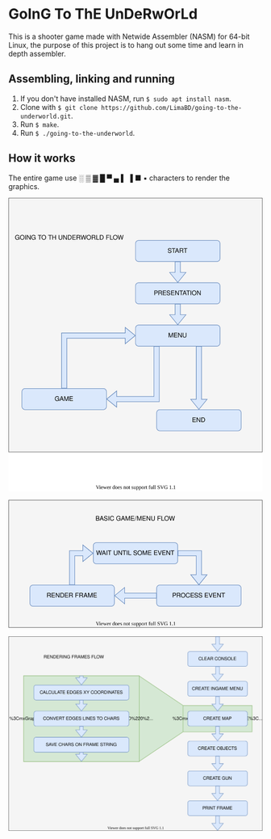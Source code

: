 # GoInG To ThE UnDeRwOrLd
This is a shooter game made with Netwide Assembler (NASM) for 64-bit Linux, the purpose of this project is to hang out some time and learn in depth assembler.

## Assembling, linking and running
1. If you don't have installed NASM, run `$ sudo apt install nasm`.
1. Clone with `$ git clone https://github.com/LimaBD/going-to-the-underworld.git`.
1. Run `$ make`.
1. Run `$ ./going-to-the-underworld`.

## How it works
The entire game use ░ ▒ ▓ █ ▀ ▄ ▌ ▐ ■ ▪ characters to render the graphics.

![Basic Game Flow](docs/gttu-flow.svg)

![Game Flow](docs/game-menu-flow.svg)

![Frames Flow](docs/frames-rendering-flow.svg)
